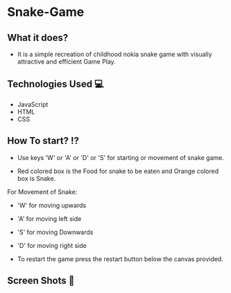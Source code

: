 # Snake-Game

## What it does?
* It is a simple recreation of childhood nokia snake game with visually attractive and efficient Game Play.

## Technologies Used 💻
* JavaScript 
* HTML
* CSS

## How To start? ⁉
* Use keys 'W' or 'A' or 'D' or 'S' for starting or movement of snake game.

* Red colored box is the Food for snake to be eaten and Orange colored box is Snake.

For Movement of Snake:

* 'W' for moving upwards

* 'A' for moving left side

* 'S' for moving Downwards

* 'D' for moving right side

* To restart the game press the restart button below the canvas provided.

## Screen Shots 📜
